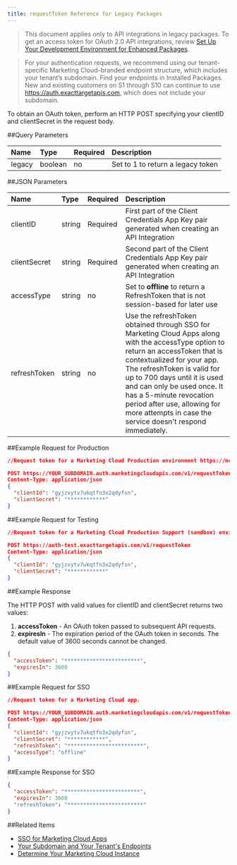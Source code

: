 ```yaml
---
title: requestToken Reference for Legacy Packages
---
```

> This document applies only to API integrations in legacy packages. To get an access token for OAuth 2.0 API integrations, review [Set Up Your Development Environment for Enhanced Packages](https://developer.salesforce.com/docs/atlas.en-us.noversion.mc-getting-started.meta/mc-getting-started/mc-dev-setup-enhanced.htm).

> For your authentication requests, we recommend using our tenant-specific Marketing Cloud-branded endpoint structure, which includes your tenant’s subdomain. Find your endpoints in Installed Packages. New and existing customers on S1 through S10 can continue to use https://auth.exacttargetapis.com, which does not include your subdomain.

To obtain an OAuth token, perform an HTTP POST specifying your clientID and clientSecret in the request body.

##Query Parameters
<table class="table table-hover">
<thead align="left">
<tr>
<th>Name</th>
<th>Type</th>
<th>Required</th>
<th>Description</th>
</tr>
</thead>
<tbody>
<tr>
<td>legacy</td>
<td>boolean</td>
<td>no</td>
<td>Set to 1 to return a legacy token</td>
</tr>
</tbody>
</table>

##JSON Parameters
<table class="table table-hover">
<thead align="left">
<tr>
<th>Name</th>
<th>Type</th>
<th>Required</th>
<th>Description</th>
</tr>
</thead>
<tbody>
<tr>
<td>clientID</td>
<td>string</td>
<td>Required</td>
<td>First part of the Client Credentials App Key pair generated when creating an API Integration</td>
</tr>
<tr>
<td>clientSecret</td>
<td>string</td>
<td>Required</td>
<td>Second part of the Client Credentials App Key pair generated when creating an API Integration</td>
</tr>
<tr>
<td>accessType</td>
<td>string</td>
<td>no</td>
<td>Set to <strong>offline</strong> to return a RefreshToken that is not session-based for later use</td>
</tr>
<tr>
<td>refreshToken</td>
<td>string</td>
<td>no</td>
<td>Use the refreshToken obtained through SSO for Marketing Cloud Apps along with the accessType option to return an accessToken that is contextualized for your app. The refreshToken is valid for up to 700 days until it is used and can only be used once. It has a 5-minute revocation period after use, allowing for more attempts in case the service doesn't respond immediately.</td>
</tr>
</tbody>
</table>

##Example Request for Production
```json
//Request token for a Marketing Cloud Production environment https://mc.exacttarget.com.

POST https://YOUR_SUBDOMAIN.auth.marketingcloudapis.com/v1/requestToken
Content-Type: application/json
{
  "clientId": "gyjzvytv7ukqtfn3x2qdyfsn",
  "clientSecret": "************"
}
```
##Example Request for Testing
```json
//Request token for a Marketing Cloud Production Support (sandbox) environment https://mc.test.exacttarget.com.

POST https://auth-test.exacttargetapis.com/v1/requestToken
Content-Type: application/json
{
  "clientId": "gyjzvytv7ukqtfn3x2qdyfsn",
  "clientSecret": "************"
}
```
##Example Response

The HTTP POST with valid values for clientID and clientSecret returns two values:

1. **accessToken** - An OAuth token passed to subsequent API requests.
2. **expiresIn** - The expiration period of the OAuth token in seconds. The default value of 3600 seconds cannot be changed.

```json
{
  "accessToken": "************************",
  "expiresIn": 3600
}
```
##Example Request for SSO
```json
//Request token for a Marketing Cloud app.

POST https://YOUR_SUBDOMAIN.auth.marketingcloudapis.com/v1/requestToken
Content-Type: application/json
{
  "clientId": "gyjzvytv7ukqtfn3x2qdyfsn",
  "clientSecret": "************",
  "refreshToken": "************************",
  "accessType": "offline"
}
```
##Example Response for SSO
```json
{
  "accessToken": "************************",
  "expiresIn": 3600
  "refreshToken": "************************"
}
```
##Related Items
* [SSO for Marketing Cloud Apps](https://developer.salesforce.com/docs/atlas.en-us.mc-app-development.meta/mc-app-development/single-sign-on.htm)
* [Your Subdomain and Your Tenant's Endpoints](https://developer.salesforce.com/docs/atlas.en-us.mc-apis.meta/mc-apis/your-subdomain-tenant-specific-endpoints.htm)
* [Determine Your Marketing Cloud Instance](https://help.salesforce.com/articleView?id=mc_overview_determine_your_marketing_cloud_instance.htm&type=5)
